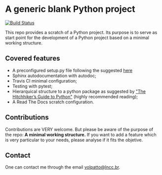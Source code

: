 # A generic blank Python project

[![Build Status](https://travis-ci.com/volpatto/blank-python-project.svg?branch=master)](https://travis-ci.com/volpatto/blank-python-project)

This repo provides a scratch of a Python project. Its purpose is to serve as start point for
the development of a Python project based on a minimal working structure.

## Covered features

* A preconfigured setup.py file following the suggested [here](https://github.com/kennethreitz/setup.py)
* Sphinx autodocumentation with autodoc;
* Travis CI minimal configuration;
* Testing with pytest;
* Hierarquical structure to a python package as suggested by ["The Hitchhiker’s Guide to Python"](https://docs.python-guide.org/) (highly recommended reading);
* A Read The Docs scratch configuration.

## Contributions

Contributions are VERY welcome. But please be aware of the purpose of the repo: **A minimal working structure.** If you want to add a feature which is very particular to your needs, please analyse if it fits the objetive.

## Contact

One can contact me through the email <volpatto@lncc.br>.
